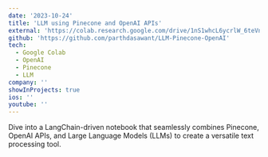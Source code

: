 ```yaml
---
date: '2023-10-24'
title: 'LLM using Pinecone and OpenAI APIs'
external: 'https://colab.research.google.com/drive/1nS1whcL6ycrlW_6teVnETN9dAYQw6ky1?usp=sharing'
github: 'https://github.com/parthdasawant/LLM-Pinecone-OpenAI'
tech:
  - Google Colab
  - OpenAI
  - Pinecone
  - LLM
company: ''
showInProjects: true
ios: ''
youtube: ''
---
```


Dive into a LangChain-driven notebook that seamlessly combines Pinecone, OpenAI APIs, and Large Language Models (LLMs) to create a versatile text processing tool.
